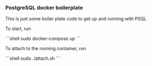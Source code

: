 ### PostgreSQL docker boilerplate

<p> This is just some boiler plate code to get up and running with PSQL</p>
<p> To start, run</p>
```shell
sudo docker-compose up
```
<p> To attach to the running container, run</p>
```shell
sudo ./attach.sh
```
